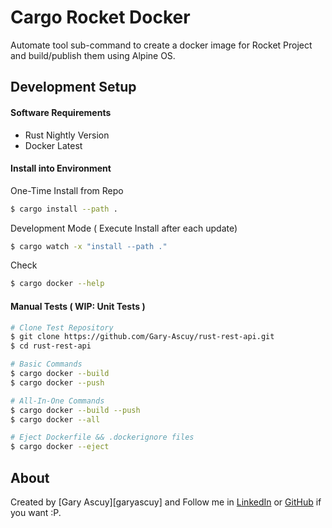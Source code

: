 # Cargo Rocket Docker

Automate tool sub-command to create a docker image for Rocket Project and build/publish them using Alpine OS.

## Development Setup

#### Software Requirements 

- Rust Nightly Version
- Docker Latest

#### Install into Environment

One-Time Install from Repo
```sh
$ cargo install --path . 
```

Development Mode ( Execute Install after each update)
```sh
$ cargo watch -x "install --path ."
```

Check
```sh
$ cargo docker --help
```

#### Manual Tests ( WIP: Unit Tests )

```sh
# Clone Test Repository
$ git clone https://github.com/Gary-Ascuy/rust-rest-api.git
$ cd rust-rest-api

# Basic Commands
$ cargo docker --build
$ cargo docker --push

# All-In-One Commands
$ cargo docker --build --push
$ cargo docker --all

# Eject Dockerfile && .dockerignore files
$ cargo docker --eject
```

## About

Created by [Gary Ascuy][garyascuy] and Follow me in [LinkedIn][garyascuylinkedin] or [GitHub][garyascuygithub] if you want :P.

[garyascuygithub]: https://github.com/gary-ascuy
[garyascuylinkedin]: https://www.linkedin.com/in/gary-ascuy-6619bbb9/
